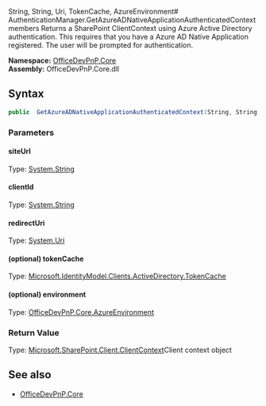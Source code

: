 String, String, Uri, TokenCache, AzureEnvironment# AuthenticationManager.GetAzureADNativeApplicationAuthenticatedContext members
Returns a SharePoint ClientContext using Azure Active Directory authentication. This requires that you have a Azure AD Native Application registered. The user will be prompted for authentication.  

**Namespace:** [OfficeDevPnP.Core](OfficeDevPnP.Core.md)  
**Assembly:** OfficeDevPnP.Core.dll  
## Syntax
```C#
public  GetAzureADNativeApplicationAuthenticatedContext(String, String, Uri, TokenCache, AzureEnvironment)
```
### Parameters
#### siteUrl
Type: [System.String](System.String.md) 
#### 
#### clientId
Type: [System.String](System.String.md) 
#### 
#### redirectUri
Type: [System.Uri](System.Uri.md) 
#### 
#### (optional) tokenCache
Type: [Microsoft.IdentityModel.Clients.ActiveDirectory.TokenCache](Microsoft.IdentityModel.Clients.ActiveDirectory.TokenCache.md) 
#### 
#### (optional) environment
Type: [OfficeDevPnP.Core.AzureEnvironment](OfficeDevPnP.Core.AzureEnvironment.md) 
#### 
### Return Value
Type: [Microsoft.SharePoint.Client.ClientContext](Microsoft.SharePoint.Client.ClientContext.md)Client context object
## See also
- [OfficeDevPnP.Core](OfficeDevPnP.Core.md)
